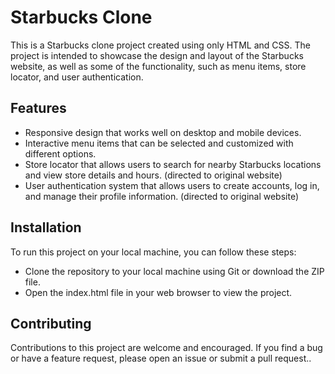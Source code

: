 <h1>Starbucks Clone</h1>
<p>This is a Starbucks clone project created using only HTML and CSS. The project is intended to showcase the design and layout of the Starbucks website, as well as some of the functionality, such as menu items, store locator, and user authentication.</p>
<h2>Features</h2>
<ul>
<li>Responsive design that works well on desktop and mobile devices.</li>
<li>Interactive menu items that can be selected and customized with different options.</li>
<li>Store locator that allows users to search for nearby Starbucks locations and view store details and hours. (directed to original website)
</li>
<li>User authentication system that allows users to create accounts, log in, and manage their profile information. (directed to original website)</li>
</ul>

<h2>Installation</h2>
<p>To run this project on your local machine, you can follow these steps:

<ul>
<li>Clone the repository to your local machine using Git or download the ZIP file.</li>
<li>Open the index.html file in your web browser to view the project.</li>
</ul>

<h2>Contributing</h2>
<p>Contributions to this project are welcome and encouraged. If you find a bug or have a feature request, please open an issue or submit a pull request..</p>

